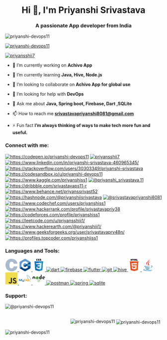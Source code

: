 <h1 align="center">Hi 👋, I'm Priyanshi Srivastava </h1>
<h3 align="center">A passionate App developer from India</h3>

<p align="left"> <img src="https://komarev.com/ghpvc/?username=priyanshi-devops11&label=Profile%20views&color=0e75b6&style=flat" alt="priyanshi-devops11" /> </p>

<p align="left"> <a href="https://github.com/ryo-ma/github-profile-trophy"><img src="https://github-profile-trophy.vercel.app/?username=priyanshi-devops11" alt="priyanshi-devops11" /></a> </p>

<p align="left"> <a href="https://twitter.com/priyansshii7" target="blank"><img src="https://img.shields.io/twitter/follow/priyansshii7?logo=twitter&style=for-the-badge" alt="priyansshii7" /></a> </p>

- 🔭 I’m currently working on **Achivo App**

- 🌱 I’m currently learning **Java, Hive, Node.js**

- 👯 I’m looking to collaborate on **Achivo App for global use**

- 🤝 I’m looking for help with **DevOps**

- 💬 Ask me about **Java, Spring boot, Firebase, Dart ,SQLite**

- 📫 How to reach me **srivastavapriyanshi8081@gmail.com**

- ⚡ Fun fact **I’m always thinking of ways to make tech more fun and useful.**

<h3 align="left">Connect with me:</h3>
<p align="left">
<a href="https://codepen.io/https://codepen.io/priyanshi-devops11" target="blank"><img align="center" src="https://raw.githubusercontent.com/rahuldkjain/github-profile-readme-generator/master/src/images/icons/Social/codepen.svg" alt="https://codepen.io/priyanshi-devops11" height="30" width="40" /></a>
<a href="https://twitter.com/priyansshii7" target="blank"><img align="center" src="https://raw.githubusercontent.com/rahuldkjain/github-profile-readme-generator/master/src/images/icons/Social/twitter.svg" alt="priyansshii7" height="30" width="40" /></a>
<a href="https://linkedin.com/in/https://www.linkedin.com/in/priyanshi-srivastava-460965345/" target="blank"><img align="center" src="https://raw.githubusercontent.com/rahuldkjain/github-profile-readme-generator/master/src/images/icons/Social/linked-in-alt.svg" alt="https://www.linkedin.com/in/priyanshi-srivastava-460965345/" height="30" width="40" /></a>
<a href="https://stackoverflow.com/users/https://stackoverflow.com/users/30303349/priyanshi-srivastava" target="blank"><img align="center" src="https://raw.githubusercontent.com/rahuldkjain/github-profile-readme-generator/master/src/images/icons/Social/stack-overflow.svg" alt="https://stackoverflow.com/users/30303349/priyanshi-srivastava" height="30" width="40" /></a>
<a href="https://codesandbox.com/https://codesandbox.io/u/priyanshi-devops11" target="blank"><img align="center" src="https://raw.githubusercontent.com/rahuldkjain/github-profile-readme-generator/master/src/images/icons/Social/codesandbox.svg" alt="https://codesandbox.io/u/priyanshi-devops11" height="30" width="40" /></a>
<a href="https://kaggle.com/https://www.kaggle.com/priyanshiss1" target="blank"><img align="center" src="https://raw.githubusercontent.com/rahuldkjain/github-profile-readme-generator/master/src/images/icons/Social/kaggle.svg" alt="https://www.kaggle.com/priyanshiss1" height="30" width="40" /></a>
<a href="https://instagram.com/@priyanshi_srivastava.11" target="blank"><img align="center" src="https://raw.githubusercontent.com/rahuldkjain/github-profile-readme-generator/master/src/images/icons/Social/instagram.svg" alt="@priyanshi_srivastava.11" height="30" width="40" /></a>
<a href="https://dribbble.com/https://dribbble.com/srivastavaps11-r" target="blank"><img align="center" src="https://raw.githubusercontent.com/rahuldkjain/github-profile-readme-generator/master/src/images/icons/Social/dribbble.svg" alt="https://dribbble.com/srivastavaps11-r" height="30" width="40" /></a>
<a href="https://www.behance.net/https://www.behance.net/priyanssrivast52" target="blank"><img align="center" src="https://raw.githubusercontent.com/rahuldkjain/github-profile-readme-generator/master/src/images/icons/Social/behance.svg" alt="https://www.behance.net/priyanssrivast52" height="30" width="40" /></a>
<a href="https://hashnode.com/https://hashnode.com/@priyanshiisrivastava" target="blank"><img align="center" src="https://raw.githubusercontent.com/rahuldkjain/github-profile-readme-generator/master/src/images/icons/Social/hashnode.svg" alt="https://hashnode.com/@priyanshiisrivastava" height="30" width="40" /></a>
<a href="https://medium.com/@srivastavapriyanshi8081" target="blank"><img align="center" src="https://raw.githubusercontent.com/rahuldkjain/github-profile-readme-generator/master/src/images/icons/Social/medium.svg" alt="@srivastavapriyanshi8081" height="30" width="40" /></a>
<a href="https://www.codechef.com/users/https://www.codechef.com/users/priyanshiss1" target="blank"><img align="center" src="https://cdn.jsdelivr.net/npm/simple-icons@3.1.0/icons/codechef.svg" alt="https://www.codechef.com/users/priyanshiss1" height="30" width="40" /></a>
<a href="https://www.hackerrank.com/https://www.hackerrank.com/profile/srivastavapriy38" target="blank"><img align="center" src="https://raw.githubusercontent.com/rahuldkjain/github-profile-readme-generator/master/src/images/icons/Social/hackerrank.svg" alt="https://www.hackerrank.com/profile/srivastavapriy38" height="30" width="40" /></a>
<a href="https://codeforces.com/profile/https://codeforces.com/profile/priyanshiss1" target="blank"><img align="center" src="https://raw.githubusercontent.com/rahuldkjain/github-profile-readme-generator/master/src/images/icons/Social/codeforces.svg" alt="https://codeforces.com/profile/priyanshiss1" height="30" width="40" /></a>
<a href="https://www.leetcode.com/https://leetcode.com/u/priyansshiii1/" target="blank"><img align="center" src="https://raw.githubusercontent.com/rahuldkjain/github-profile-readme-generator/master/src/images/icons/Social/leet-code.svg" alt="https://leetcode.com/u/priyansshiii1/" height="30" width="40" /></a>
<a href="https://www.hackerearth.com/https://www.hackerearth.com/@priyanshiii1/" target="blank"><img align="center" src="https://raw.githubusercontent.com/rahuldkjain/github-profile-readme-generator/master/src/images/icons/Social/hackerearth.svg" alt="https://www.hackerearth.com/@priyanshiii1/" height="30" width="40" /></a>
<a href="https://auth.geeksforgeeks.org/user/https://www.geeksforgeeks.org/user/srivastavaprv48n/" target="blank"><img align="center" src="https://raw.githubusercontent.com/rahuldkjain/github-profile-readme-generator/master/src/images/icons/Social/geeks-for-geeks.svg" alt="https://www.geeksforgeeks.org/user/srivastavaprv48n/" height="30" width="40" /></a>
<a href="https://www.topcoder.com/members/https://profiles.topcoder.com/priyanshiiss1" target="blank"><img align="center" src="https://raw.githubusercontent.com/rahuldkjain/github-profile-readme-generator/master/src/images/icons/Social/topcoder.svg" alt="https://profiles.topcoder.com/priyanshiiss1" height="30" width="40" /></a>
</p>

<h3 align="left">Languages and Tools:</h3>
<p align="left"> <a href="https://www.cprogramming.com/" target="_blank" rel="noreferrer"> <img src="https://raw.githubusercontent.com/devicons/devicon/master/icons/c/c-original.svg" alt="c" width="40" height="40"/> </a> <a href="https://www.w3schools.com/cpp/" target="_blank" rel="noreferrer"> <img src="https://raw.githubusercontent.com/devicons/devicon/master/icons/cplusplus/cplusplus-original.svg" alt="cplusplus" width="40" height="40"/> </a> <a href="https://www.w3schools.com/css/" target="_blank" rel="noreferrer"> <img src="https://raw.githubusercontent.com/devicons/devicon/master/icons/css3/css3-original-wordmark.svg" alt="css3" width="40" height="40"/> </a> <a href="https://dart.dev" target="_blank" rel="noreferrer"> <img src="https://www.vectorlogo.zone/logos/dartlang/dartlang-icon.svg" alt="dart" width="40" height="40"/> </a> <a href="https://firebase.google.com/" target="_blank" rel="noreferrer"> <img src="https://www.vectorlogo.zone/logos/firebase/firebase-icon.svg" alt="firebase" width="40" height="40"/> </a> <a href="https://flutter.dev" target="_blank" rel="noreferrer"> <img src="https://www.vectorlogo.zone/logos/flutterio/flutterio-icon.svg" alt="flutter" width="40" height="40"/> </a> <a href="https://git-scm.com/" target="_blank" rel="noreferrer"> <img src="https://www.vectorlogo.zone/logos/git-scm/git-scm-icon.svg" alt="git" width="40" height="40"/> </a> <a href="https://hive.apache.org/" target="_blank" rel="noreferrer"> <img src="https://www.vectorlogo.zone/logos/apache_hive/apache_hive-icon.svg" alt="hive" width="40" height="40"/> </a> <a href="https://www.w3.org/html/" target="_blank" rel="noreferrer"> <img src="https://raw.githubusercontent.com/devicons/devicon/master/icons/html5/html5-original-wordmark.svg" alt="html5" width="40" height="40"/> </a> <a href="https://www.java.com" target="_blank" rel="noreferrer"> <img src="https://raw.githubusercontent.com/devicons/devicon/master/icons/java/java-original.svg" alt="java" width="40" height="40"/> </a> <a href="https://developer.mozilla.org/en-US/docs/Web/JavaScript" target="_blank" rel="noreferrer"> <img src="https://raw.githubusercontent.com/devicons/devicon/master/icons/javascript/javascript-original.svg" alt="javascript" width="40" height="40"/> </a> <a href="https://www.mysql.com/" target="_blank" rel="noreferrer"> <img src="https://raw.githubusercontent.com/devicons/devicon/master/icons/mysql/mysql-original-wordmark.svg" alt="mysql" width="40" height="40"/> </a> <a href="https://nodejs.org" target="_blank" rel="noreferrer"> <img src="https://raw.githubusercontent.com/devicons/devicon/master/icons/nodejs/nodejs-original-wordmark.svg" alt="nodejs" width="40" height="40"/> </a> <a href="https://postman.com" target="_blank" rel="noreferrer"> <img src="https://www.vectorlogo.zone/logos/getpostman/getpostman-icon.svg" alt="postman" width="40" height="40"/> </a> <a href="https://spring.io/" target="_blank" rel="noreferrer"> <img src="https://www.vectorlogo.zone/logos/springio/springio-icon.svg" alt="spring" width="40" height="40"/> </a> <a href="https://www.sqlite.org/" target="_blank" rel="noreferrer"> <img src="https://www.vectorlogo.zone/logos/sqlite/sqlite-icon.svg" alt="sqlite" width="40" height="40"/> </a> </p>

<h3 align="left">Support:</h3>
<p><a href="https://ko-fi.com/@priyanshi-devops11"> <img align="left" src="https://cdn.ko-fi.com/cdn/kofi3.png?v=3" height="50" width="210" alt="@priyanshi-devops11" /></a></p><br><br>

<p><img align="left" src="https://github-readme-stats.vercel.app/api/top-langs?username=priyanshi-devops11&show_icons=true&locale=en&layout=compact" alt="priyanshi-devops11" /></p>

<p>&nbsp;<img align="center" src="https://github-readme-stats.vercel.app/api?username=priyanshi-devops11&show_icons=true&locale=en" alt="priyanshi-devops11" /></p>

<p><img align="center" src="https://github-readme-streak-stats.herokuapp.com/?user=priyanshi-devops11&" alt="priyanshi-devops11" /></p>
